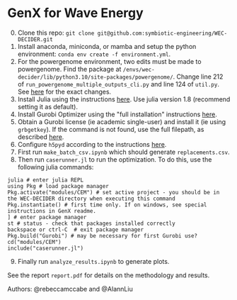 # GenX for Wave Energy

0. Clone this repo: `git clone git@github.com:symbiotic-engineering/WEC-DECIDER.git`
1. Install anaconda, miniconda, or mamba and setup the python environment: `conda env create -f environment.yml`.
2. For the powergenome environment, two edits must be made to powergenome. Find the package at `/envs/wec-decider/lib/python3.10/site-packages/powergenome/`. Change line 212 of `run_powergenome_multiple_outputs_cli.py` and line 124 of `util.py`. See [here](https://github.com/PowerGenome/PowerGenome/pulls?q=is%3Apr+author%3Arebeccamccabe) for the exact changes.
3. Install Julia using the instructions [here](https://julialang.org/downloads/). Use julia version 1.8 (recommend setting it as default).
4. Install Gurobi Optimizer using the "full installation" instructions [here](https://support.gurobi.com/hc/en-us/articles/4534161999889-How-do-I-install-Gurobi-Optimizer).
5. Obtain a Gurobi license (ie academic single-user) and install it (ie using `grbgetkey`). If the command is not found, use the full filepath, as described [here](https://support.gurobi.com/hc/en-us/articles/360040113232-How-do-I-resolve-the-error-grbgetkey-command-not-found-or-grbgetkey-is-not-recognized).
6. Configure `h5pyd` according to the instructions [here](https://mhkit-software.github.io/MHKiT/WPTO_hindcast_example.html).
7. First run `make_batch_csv.ipynb` which should generate `replacements.csv`.
8. Then run `caserunner.jl` to run the optimization. To do this, use the following julia commands: 
```
julia # enter julia REPL
using Pkg # load package manager
Pkg.activate("modules/CEM") # set active project - you should be in the WEC-DECIDER directory when executing this command
Pkg.instantiate() # first time only. If on windows, see special instructions in GenX readme.
] # enter package manager
st # status - check that packages installed correctly
backspace or ctrl-C  # exit package manager
Pkg.build("Gurobi") # may be necessary for first Gurobi use?
cd("modules/CEM")
include("caserunner.jl")
```
9. Finally run `analyze_results.ipynb` to generate plots.

See the report `report.pdf` for details on the methodology and results.

Authors: @rebeccamccabe and @AlannLiu